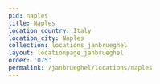 ```yaml
---
pid: naples
title: Naples
location_country: Italy
location_city: Naples
collection: locations_janbrueghel
layout: locationpage_janbrueghel
order: '075'
permalink: /janbrueghel/locations/naples
---
```

